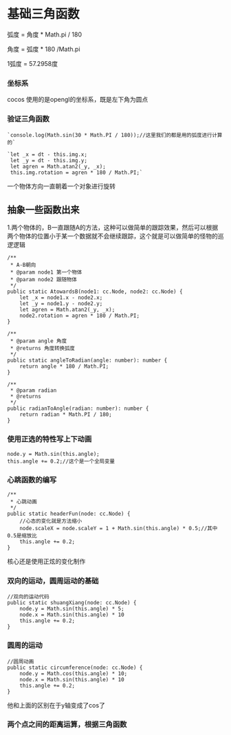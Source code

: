 # 基础三角函数

弧度 = 角度 * Math.pi / 180

角度 = 弧度 * 180 /Math.pi

1弧度 =  57.2958度

### 坐标系

cocos 使用的是opengl的坐标系，既是左下角为圆点

### 验证三角函数

	`console.log(Math.sin(30 * Math.PI / 180));//这里我们的都是用的弧度进行计算的`

    `let _x = dt - this.img.x;
     let _y = dt - this.img.y;
     let agren = Math.atan2(_y, _x);
     this.img.rotation = agren * 180 / Math.PI;`

一个物体方向一直朝着一个对象进行旋转

## 抽象一些函数出来
1.两个物体的，B一直跟随A的方法，这种可以做简单的跟踪效果，然后可以根据两个物体的位置小于某一个数据就不会继续跟踪，这个就是可以做简单的怪物的巡逻逻辑

    /**
     * A-B朝向
     * @param node1 第一个物体
     * @param node2 跟随物体
     */
    public static AtowardsB(node1: cc.Node, node2: cc.Node) {
        let _x = node1.x - node2.x;
        let _y = node1.y - node2.y;
        let agren = Math.atan2(_y, _x);
        node2.rotation = agren * 180 / Math.PI;
    }

    /**
     * @param angle 角度
     * @returns 角度转换弧度
     */
    public static angleToRadian(angle: number): number {
        return angle * 180 / Math.PI;
    }

    /**
     * @param radian 
     * @returns 
     */
    public radianToAngle(radian: number): number {
        return radian * Math.PI / 180;
    }

### 使用正选的特性写上下动画
    node.y = Math.sin(this.angle);
    this.angle += 0.2;//这个是一个全局变量

### 心跳函数的编写
    /**
     * 心跳动画
     */
    public static headerFun(node: cc.Node) {
        //心态的变化就是方法缩小
        node.scaleX = node.scaleY = 1 + Math.sin(this.angle) * 0.5;//其中0.5是缩放比
        this.angle += 0.2;
    }
核心还是使用正炫的变化制作

### 双向的运动，圆周运动的基础
    //双向的运动代码
    public static shuangXiang(node: cc.Node) {
        node.y = Math.sin(this.angle) * 5;
        node.x = Math.sin(this.angle) * 10
        this.angle += 0.2;
    }
    
### 圆周的运动
    //圆周动画
    public static circumference(node: cc.Node) {
        node.y = Math.cos(this.angle) * 10;
        node.x = Math.sin(this.angle) * 10
        this.angle += 0.2;
    }
他和上面的区别在于y轴变成了cos了

### 两个点之间的距离运算，根据三角函数
